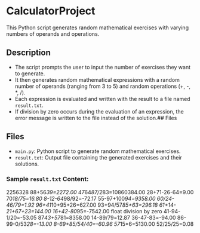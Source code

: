 # CalculatorProject
This Python script generates random mathematical exercises with varying numbers of operands and operations.

## Description

- The script prompts the user to input the number of exercises they want to generate.
- It then generates random mathematical expressions with a random number of operands (ranging from 3 to 5) and random operations (+, -, *, /).
- Each expression is evaluated and written with the result to a file named `result.txt`.
- If division by zero occurs during the evaluation of an expression, the error message is written to the file instead of the solution.## Files

## Files

- `main.py`: Python script to generate random mathematical exercises.
- `result.txt`: Output file containing the generated exercises and their solutions.

### Sample `result.txt` Content:

2256328
88+56*39=2272.00
47*64*87/2*83=10860384.00
28+71-26-64=9.00
70*18/75=16.80
8-12-64*98/92=-72.17
55-97+100*94=9358.00
60/24-46/79=1.92
96+41*10+95+26=627.00
93+94/57*85+63=296.18
61+14-21+67+23=144.00
16+42-80*95=-7542.00
float division by zero
41-94-1/20=-53.05
87*43+57*81=8358.00
14-89/79=12.87
36-47-83=-94.00
86-99-0/53*28=-13.00
8-69+85/54/40=-60.96
57*15*6=5130.00
52/25/25=0.08


